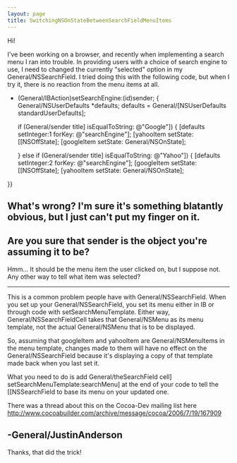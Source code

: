 ```yaml
---
layout: page
title: SwitchingNSOnStateBetweenSearchFieldMenuItems
---
```




Hi!


I've been working on a browser, and recently when implementing a search menu I ran into trouble. In providing users with a choice of search engine to use, I need to changed the currently "selected" option in my General/NSSearchField. I tried doing this with the following code, but when I try it, there is no reaction from the menu items at all.


    
- (General/IBAction)setSearchEngine:(id)sender;
{
	General/NSUserDefaults *defaults;
	defaults = General/[NSUserDefaults standardUserDefaults];
	
	if (General/sender title] isEqualToString: @"Google"])
	{
		[defaults setInteger:1 forKey: @"searchEngine"];
		[yahooItem setState: [[NSOffState];
		[googleItem setState: General/NSOnState];
		
	} else if (General/sender title] isEqualToString: @"Yahoo"])
	{
		[defaults setInteger:2 forKey: @"searchEngine"];
		[googleItem setState: [[NSOffState];
		[yahooItem setState: General/NSOnState];
	
}}


What's wrong? I'm sure it's something blatantly obvious, but I just can't put my finger on it. 
----
Are you sure that     sender is the object you're assuming it to be?
----

Hmm... It should be the menu item the user clicked on, but I suppose not. Any other way to tell what item was selected?

----
This is a common problem people have with General/NSSearchField. When you set up your General/NSSearchField, you set its menu either in IB or through code with setSearchMenuTemplate. Either way, General/NSSearchFieldCell takes that General/NSMenu as its menu template, not the actual General/NSMenu that is to be displayed.

So, assuming that googleItem and yahooItem are General/NSMenuItems in the menu template, changes made to them will have no effect on the General/NSSearchField because it's displaying a copy of that template made back when you last set it.

What you need to do is add General/theSearchField cell] setSearchMenuTemplate:searchMenu] at the end of your code to tell the [[NSSearchField to base its menu on your updated one.

There was a thread about this on the Cocoa-Dev mailing list here http://www.cocoabuilder.com/archive/message/cocoa/2006/7/19/167909

-General/JustinAnderson
----

Thanks, that did the trick!
